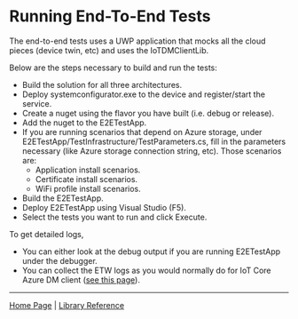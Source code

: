 # Running End-To-End Tests

The end-to-end tests uses a UWP application that mocks all the cloud pieces (device twin, etc) and uses the IoTDMClientLib.

Below are the steps necessary to build and run the tests:

- Build the solution for all three architectures.
- Deploy systemconfigurator.exe to the device and register/start the service.
- Create a nuget using the flavor you have built (i.e. debug or release).
- Add the nuget to the E2ETestApp.
- If you are running scenarios that depend on Azure storage, under E2ETestApp/TestInfrastructure/TestParameters.cs, fill in the parameters necessary (like Azure storage connection string, etc). Those scenarios are:
  - Application install scenarios.
  - Certificate install scenarios.
  - WiFi profile install scenarios.
- Build the E2ETestApp.
- Deploy E2ETestApp using Visual Studio (F5).
- Select the tests you want to run and click Execute.

To get detailed logs,

- You can either look at the debug output if you are running E2ETestApp under the debugger.
- You can collect the ETW logs as you would normally do for IoT Core Azure DM client ([see this page](debugging.md)).

----

[Home Page](../README.md) | [Library Reference](library-reference.md)